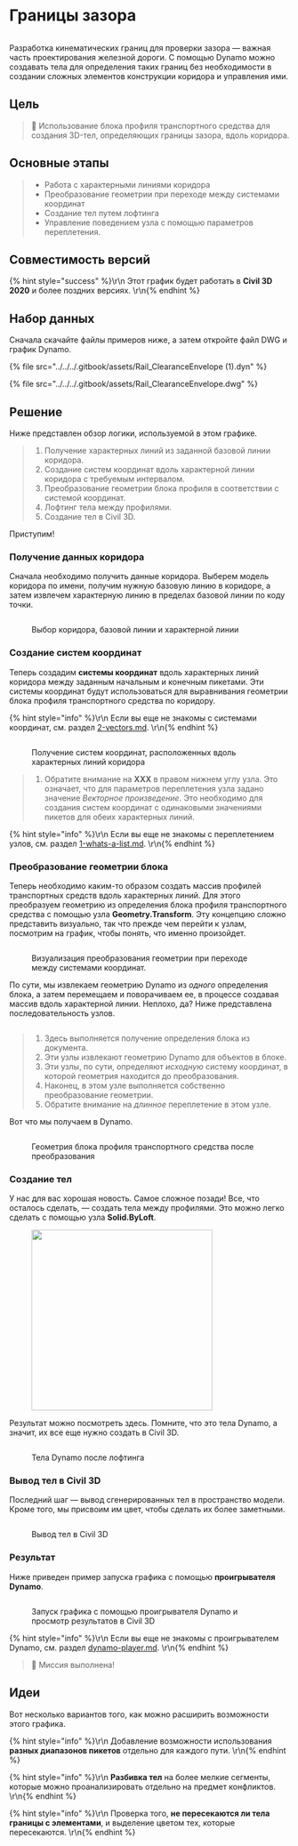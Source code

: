 # Границы зазора

<figure><img src="../../../.gitbook/assets/Rail_ClearanceEnvelope_Player.gif" alt=""><figcaption></figcaption></figure>

Разработка кинематических границ для проверки зазора — важная часть проектирования железной дороги. С помощью Dynamo можно создавать тела для определения таких границ без необходимости в создании сложных элементов конструкции коридора и управления ими.

## Цель

> :dart: Использование блока профиля транспортного средства для создания 3D-тел, определяющих границы зазора, вдоль коридора.

## Основные этапы

> * Работа с характерными линиями коридора
> * Преобразование геометрии при переходе между системами координат
> * Создание тел путем лофтинга
> * Управление поведением узла с помощью параметров переплетения.

## Совместимость версий

{% hint style="success" %}\r\n Этот график будет работать в **Civil 3D 2020** и более поздних версиях. \r\n{% endhint %}

## Набор данных

Сначала скачайте файлы примеров ниже, а затем откройте файл DWG и график Dynamo.

{% file src="../../../.gitbook/assets/Rail_ClearanceEnvelope (1).dyn" %}

{% file src="../../../.gitbook/assets/Rail_ClearanceEnvelope.dwg" %}

## Решение

Ниже представлен обзор логики, используемой в этом графике.

> 1. Получение характерных линий из заданной базовой линии коридора.
> 2. Создание систем координат вдоль характерной линии коридора с требуемым интервалом.
> 3. Преобразование геометрии блока профиля в соответствии с системой координат.
> 4. Лофтинг тела между профилями.
> 5. Создание тел в Civil 3D.

Приступим!

### Получение данных коридора

Сначала необходимо получить данные коридора. Выберем модель коридора по имени, получим нужную базовую линию в коридоре, а затем извлечем характерную линию в пределах базовой линии по коду точки.

<figure><img src="../../../.gitbook/assets/Rail_ClearanceEnvelope_GetCorridorData.png" alt=""><figcaption><p>Выбор коридора, базовой линии и характерной линии</p></figcaption></figure>

### Создание систем координат

Теперь создадим **системы координат** вдоль характерных линий коридора между заданным начальным и конечным пикетами. Эти системы координат будут использоваться для выравнивания геометрии блока профиля транспортного средства по коридору.

{% hint style="info" %}\r\n Если вы еще не знакомы с системами координат, см. раздел [2-vectors.md](../../../5\_essential\_nodes\_and\_concepts/5-2\_geometry-for-computational-design/2-vectors.md "mention"). \r\n{% endhint %}

<figure><img src="../../../.gitbook/assets/Rail_ClearanceEnvelope_CreateCoordinateSystems.png" alt=""><figcaption><p>Получение систем координат, расположенных вдоль характерных линий коридора</p></figcaption></figure>

> 1. Обратите внимание на **XXX** в правом нижнем углу узла. Это означает, что для параметров переплетения узла задано значение _Векторное произведение_. Это необходимо для создания систем координат с одинаковыми значениями пикетов для обеих характерных линий.

{% hint style="info" %}\r\n Если вы еще не знакомы с переплетением узлов, см. раздел [1-whats-a-list.md](../../../5\_essential\_nodes\_and\_concepts/5-4\_designing-with-lists/1-whats-a-list.md "mention"). \r\n{% endhint %}

### Преобразование геометрии блока

Теперь необходимо каким-то образом создать массив профилей транспортных средств вдоль характерных линий. Для этого преобразуем геометрию из определения блока профиля транспортного средства с помощью узла **Geometry.Transform**. Эту концепцию сложно представить визуально, так что прежде чем перейти к узлам, посмотрим на график, чтобы понять, что именно произойдет.

<figure><img src="../../../.gitbook/assets/Rail_ClearanceEnvelope_TransformAnimation.gif" alt=""><figcaption><p>Визуализация преобразования геометрии при переходе между системами координат.</p></figcaption></figure>

По сути, мы извлекаем геометрию Dynamo из _одного_ определения блока, а затем перемещаем и поворачиваем ее, в процессе создавая массив вдоль характерной линии. Неплохо, да? Ниже представлена последовательность узлов.

<figure><img src="../../../.gitbook/assets/Rail_ClearanceEnvelope_Transform.png" alt=""><figcaption></figcaption></figure>

> 1. Здесь выполняется получение определения блока из документа.
> 2. Эти узлы извлекают геометрию Dynamo для объектов в блоке.
> 3. Эти узлы, по сути, определяют _исходную_ систему координат, в которой геометрия находится до преобразования.
> 4. Наконец, в этом узле выполняется собственно преобразование геометрии.
> 5. Обратите внимание на _длинное_ переплетение в этом узле.

Вот что мы получаем в Dynamo.

<figure><img src="../../../.gitbook/assets/Rail_ClearanceEnvelope_Dynamo_Profiles.png" alt=""><figcaption><p>Геометрия блока профиля транспортного средства после преобразования</p></figcaption></figure>

### Создание тел

У нас для вас хорошая новость. Самое сложное позади! Все, что осталось сделать, — создать тела между профилями. Это можно легко сделать с помощью узла **Solid.ByLoft**.

<figure><img src="../../../.gitbook/assets/Rail_PlaceTies_SolidByLoft.png" alt="" width="325"><figcaption></figcaption></figure>

Результат можно посмотреть здесь. Помните, что это тела Dynamo, а значит, их все еще нужно создать в Civil 3D.

<figure><img src="../../../.gitbook/assets/Rail_ClearanceEnvelope_Dynamo_Solids.png" alt=""><figcaption><p>Тела Dynamo после лофтинга</p></figcaption></figure>

### Вывод тел в Civil 3D

Последний шаг — вывод сгенерированных тел в пространство модели. Кроме того, мы присвоим им цвет, чтобы сделать их более заметными.

<figure><img src="../../../.gitbook/assets/Rail_ClearanceEnvelope_SolidsToC3D.png" alt=""><figcaption><p>Вывод тел в Civil 3D</p></figcaption></figure>

### Результат

Ниже приведен пример запуска графика с помощью **проигрывателя Dynamo**.

<figure><img src="../../../.gitbook/assets/Rail_ClearanceEnvelope_Player.gif" alt=""><figcaption><p>Запуск графика с помощью проигрывателя Dynamo и просмотр результатов в Civil 3D</p></figcaption></figure>

{% hint style="info" %}\r\n Если вы еще не знакомы с проигрывателем Dynamo, см. раздел [dynamo-player.md](../../dynamo-player.md "mention"). \r\n{% endhint %}

> :tada: Миссия выполнена!

## Идеи

Вот несколько вариантов того, как можно расширить возможности этого графика.

{% hint style="info" %}\r\n Добавление возможности использования **разных диапазонов пикетов** отдельно для каждого пути. \r\n{% endhint %}

{% hint style="info" %}\r\n **Разбивка тел** на более мелкие сегменты, которые можно проанализировать отдельно на предмет конфликтов. \r\n{% endhint %}

{% hint style="info" %}\r\n Проверка того, **не пересекаются ли тела границы с элементами**, и выделение цветом тех, которые пересекаются. \r\n{% endhint %}
